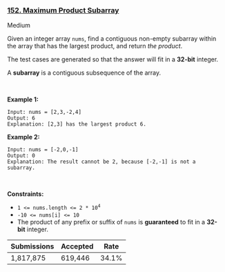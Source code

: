 ### [152. Maximum Product Subarray](https://leetcode.com/problems/maximum-product-subarray/)

Medium

Given an integer array `` nums ``, find a contiguous non-empty subarray within the array that has the largest product, and return _the product_.

The test cases are generated so that the answer will fit in a __32-bit__ integer.

A __subarray__ is a contiguous subsequence of the array.

 

__Example 1:__

```
Input: nums = [2,3,-2,4]
Output: 6
Explanation: [2,3] has the largest product 6.
```

__Example 2:__

```
Input: nums = [-2,0,-1]
Output: 0
Explanation: The result cannot be 2, because [-2,-1] is not a subarray.
```

 

__Constraints:__

*   <code>1 <= nums.length <= 2 * 10<sup>4</sup></code>
*   `` -10 <= nums[i] <= 10 ``
*   The product of any prefix or suffix of `` nums `` is __guaranteed__ to fit in a __32-bit__ integer.

| Submissions    | Accepted     | Rate   |
| -------------- | ------------ | ------ |
| 1,817,875 | 619,446 | 34.1% |